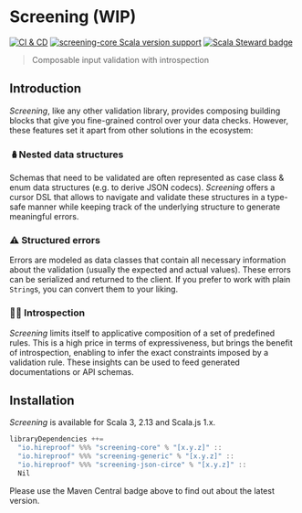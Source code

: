 # Screening (WIP)

[![CI & CD](https://github.com/hireproof/screening/actions/workflows/main.yml/badge.svg)](https://github.com/hireproof/screening/actions/workflows/main.yml)
[![screening-core Scala version support](https://index.scala-lang.org/hireproof/screening/screening-core/latest-by-scala-version.svg)](https://index.scala-lang.org/hireproof/screening/screening-core)
[![Scala Steward badge](https://img.shields.io/badge/Scala_Steward-helping-blue.svg?style=flat&logo=data:image/png;base64,iVBORw0KGgoAAAANSUhEUgAAAA4AAAAQCAMAAAARSr4IAAAAVFBMVEUAAACHjojlOy5NWlrKzcYRKjGFjIbp293YycuLa3pYY2LSqql4f3pCUFTgSjNodYRmcXUsPD/NTTbjRS+2jomhgnzNc223cGvZS0HaSD0XLjbaSjElhIr+AAAAAXRSTlMAQObYZgAAAHlJREFUCNdNyosOwyAIhWHAQS1Vt7a77/3fcxxdmv0xwmckutAR1nkm4ggbyEcg/wWmlGLDAA3oL50xi6fk5ffZ3E2E3QfZDCcCN2YtbEWZt+Drc6u6rlqv7Uk0LdKqqr5rk2UCRXOk0vmQKGfc94nOJyQjouF9H/wCc9gECEYfONoAAAAASUVORK5CYII=)](https://scala-steward.org)

> Composable input validation with introspection

## Introduction

*Screening*, like any other validation library, provides composing building blocks that give you fine-grained control over your data checks. However, these features set it apart from other solutions in the ecosystem:

### 🪆**Nested data structures**

Schemas that need to be validated are often represented as case class & enum data structures (e.g. to derive JSON codecs). *Screening* offers a cursor DSL that allows to navigate and validate these structures in a type-safe manner while keeping track of the underlying structure to generate meaningful errors.

### ⚠️ **Structured errors** 

Errors are modeled as data classes that contain all necessary information about the validation (usually the expected and actual values). These errors can be serialized and returned to the client. If you prefer to work with plain `String`s, you can convert them to your liking.

### 🕵️‍♀️ **Introspection** 

*Screening* limits itself to applicative composition of a set of predefined rules. This is a high price in terms of expressiveness, but brings the benefit of introspection, enabling to infer the exact constraints imposed by a validation rule. These insights can be used to feed generated documentations or API schemas.

## Installation

*Screening* is available for Scala 3, 2.13 and Scala.js 1.x.

```scala
libraryDependencies ++=
  "io.hireproof" %%% "screening-core" % "[x.y.z]" ::
  "io.hireproof" %%% "screening-generic" % "[x.y.z]" ::
  "io.hireproof" %%% "screening-json-circe" % "[x.y.z]" ::
  Nil
```

Please use the Maven Central badge above to find out about the latest version.
